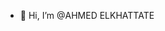 - 👋 Hi, I’m @AHMED ELKHATTATE
<!---
AHMEDELKHATTATE/AHMEDELKHATTATE is a ✨ special ✨ repository because its `README.md` (this file) appears on your GitHub profile.
You can click the Preview link to take a look at your changes.
--->
